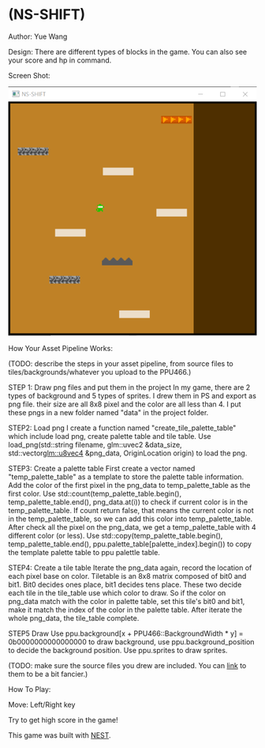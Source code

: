 # (NS-SHIFT)

Author: Yue Wang

Design: There are different types of blocks in the game. You can also see your score and hp in command.

Screen Shot:

![Screen Shot](screenshot.png)

How Your Asset Pipeline Works:

(TODO: describe the steps in your asset pipeline, from source files to tiles/backgrounds/whatever you upload to the PPU466.)

STEP 1: Draw png files and put them in the project
In my game, there are 2 types of background and 5 types of sprites. I drew them in PS and export as png file. their size are all 8x8 pixel and the color are all less than 4. I put these pngs in a new folder named "data" in the project folder.

STEP2: Load png
I create a function named "create_tile_palette_table" which include load png, create palette table and tile table. Use load_png(std::string filename, glm::uvec2 &data_size, std::vector<glm::u8vec4> &png_data, OriginLocation origin) to load the png.

STEP3: Create a palette table
First create a vector named "temp_palette_table" as a template to store the palette table information. Add the color of the first pixel in the png_data to temp_palette_table as the first color. Use std::count(temp_palette_table.begin(), temp_palette_table.end(), png_data.at(i)) to check if current color is in the temp_palette_table. If count return false, that means the current color is not in the temp_palette_table, so we can add this color into temp_palette_table. After check all the pixel on the png_data, we get a temp_palette_table with 4 different color (or less). Use std::copy(temp_palette_table.begin(), temp_palette_table.end(), ppu.palette_table[palette_index].begin()) to copy the template palette table to ppu palettle table.

STEP4: Create a tile table
Iterate the png_data again, record the location of each pixel base on color. Tiletable is an 8x8 matrix composed of bit0 and bit1. Bit0 decides ones place, bit1 decides tens place. These two decide each tile in the tile_table use which color to draw. So if the color on png_data match with the color in palette table, set this tile's bit0 and bit1, make it match the index of the color in the palette table. After iterate the whole png_data, the tile_table complete.

STEP5 Draw
Use ppu.background[x + PPU466::BackgroundWidth * y] = 0b0000000000000000 to draw background, use ppu.background_position to decide the background position.
Use ppu.sprites to draw sprites.

(TODO: make sure the source files you drew are included. You can [link](your/file.png) to them to be a bit fancier.)

How To Play:

Move: Left/Right key

Try to get high score in the game!

This game was built with [NEST](NEST.md).

